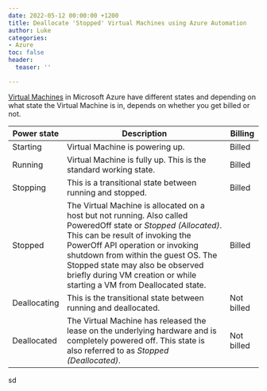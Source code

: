 ```yaml
---
date: 2022-05-12 00:00:00 +1200
title: Deallocate 'Stopped' Virtual Machines using Azure Automation
author: Luke
categories:
- Azure
toc: false
header:
  teaser: ''

---
```

[Virtual Machines](https://azure.microsoft.com/en-us/overview/what-is-a-virtual-machine/?WT.mc_id=AZ-MVP-5004796#overview " What is a virtual machine (VM)?") in Microsoft Azure have different states and depending on what state the Virtual Machine is in, depends on whether you get billed or not.

| Power state  | Description                                                                                                                                                                                                                                                                                                                                  | Billing      |
| ------------ | -------------------------------------------------------------------------------------------------------------------------------------------------------------------------------------------------------------------------------------------------------------------------------------------------------------------------------------------- | ------------ |
| Starting     | Virtual Machine is powering up.                                                                                                                                                                                                                                                                                                              | Billed       |
| Running      | Virtual Machine is fully up. This is the standard working state.                                                                                                                                                                                                                                                                             | Billed       |
| Stopping     | This is a transitional state between running and stopped.                                                                                                                                                                                                                                                                                    | Billed       |
| Stopped      | The Virtual Machine is allocated on a host but not running. Also called PoweredOff state or _Stopped (Allocated)_. This can be result of invoking the PowerOff API operation or invoking shutdown from within the guest OS. The Stopped state may also be observed briefly during VM creation or while starting a VM from Deallocated state. | Billed       |
| Deallocating | This is the transitional state between running and deallocated.                                                                                                                                                                                                                                                                              | Not billed |
| Deallocated  | The Virtual Machine has released the lease on the underlying hardware and is completely powered off. This state is also referred to as _Stopped (Deallocated)_.                                                                                                                                                                              | Not billed |

sd